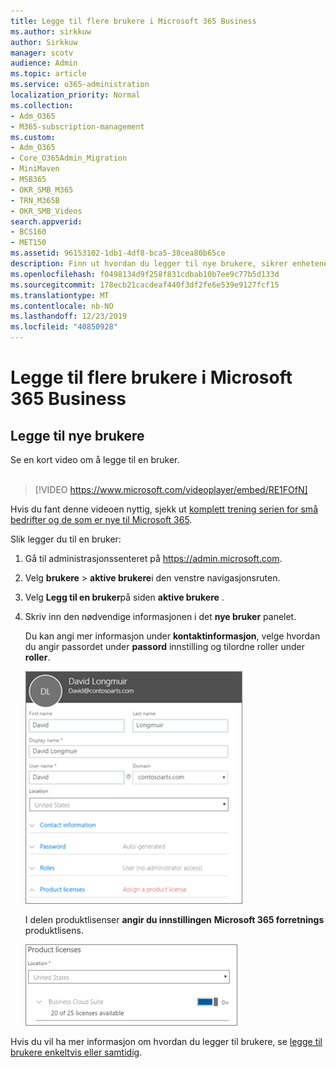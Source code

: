 ```yaml
---
title: Legge til flere brukere i Microsoft 365 Business
ms.author: sirkkuw
author: Sirkkuw
manager: scotv
audience: Admin
ms.topic: article
ms.service: o365-administration
localization_priority: Normal
ms.collection:
- Adm_O365
- M365-subscription-management
ms.custom:
- Adm_O365
- Core_O365Admin_Migration
- MiniMaven
- MSB365
- OKR_SMB_M365
- TRN_M365B
- OKR_SMB_Videos
search.appverid:
- BCS160
- MET150
ms.assetid: 96153102-1db1-4df8-bca5-38cea80b65ce
description: Finn ut hvordan du legger til nye brukere, sikrer enhetene deres og tilordner roller i Microsoft 365 Business.
ms.openlocfilehash: f0498134d9f258f831cdbab10b7ee9c77b5d133d
ms.sourcegitcommit: 178ecb21cacdeaf440f3df2fe6e539e9127fcf15
ms.translationtype: MT
ms.contentlocale: nb-NO
ms.lasthandoff: 12/23/2019
ms.locfileid: "40850928"
---
```

# <a name="add-more-users-to-microsoft-365-business"></a>Legge til flere brukere i Microsoft 365 Business

## <a name="add-new-users"></a>Legge til nye brukere

Se en kort video om å legge til en bruker. <br><br>

> [!VIDEO https://www.microsoft.com/videoplayer/embed/RE1FOfN] 

Hvis du fant denne videoen nyttig, sjekk ut [komplett trening serien for små bedrifter og de som er nye til Microsoft 365](https://support.office.com/article/6ab4bbcd-79cf-4000-a0bd-d42ce4d12816).

Slik legger du til en bruker:

1. Gå til administrasjonssenteret på <a href="https://go.microsoft.com/fwlink/p/?linkid=837890" target="_blank">https://admin.microsoft.com</a>. 
2. Velg **brukere** \> **aktive brukere**i den venstre navigasjonsruten.
3. Velg **Legg til en bruker**på siden **aktive brukere** .
4. Skriv inn den nødvendige informasjonen i det **nye bruker** panelet. 
  
    Du kan angi mer informasjon under **kontaktinformasjon**, velge hvordan du angir passordet under **passord** innstilling og tilordne roller under **roller**.
      
    ![Enter user information in the New user card](media/f04d39ca-48be-4868-8330-8552a4754c8b.png)
      
    I delen produktlisenser **angir du innstillingen** **Microsoft 365 forretnings** produktlisens.
      
    ![Set the license setting to On position](media/7404f7f7-93bc-44a3-9ffb-4208b5b17402.png)
  
Hvis du vil ha mer informasjon om hvordan du legger til brukere, se [legge til brukere enkeltvis eller samtidig](https://docs.microsoft.com/office365/admin/add-users/add-users).
  
